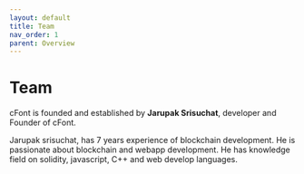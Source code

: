 ```yaml
---
layout: default
title: Team
nav_order: 1
parent: Overview
---
```


# Team

cFont is founded and established by **Jarupak Srisuchat**, developer and Founder of cFont.

Jarupak srisuchat, has 7 years experience of blockchain development. He is passionate about blockchain and webapp development. 
He has knowledge field on solidity, javascript, C++ and web develop languages.
